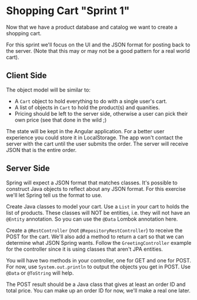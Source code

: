 # Shopping Cart "Sprint 1"

Now that we have a product database and catalog we want to create a shopping cart.

For this sprint we'll focus on the UI and the JSON format for posting back to the server. (Note that this may or may not be a good pattern for a real world cart).

## Client Side

The object model will be similar to:

* A `Cart` object to hold everything to do with a single user's cart.
* A list of objects in `Cart` to hold the product(s) and quanities.
* Pricing should be left to the server side, otherwise a user can pick their own price (see that done in the wild ;)

The state will be kept in the Angular application. For a better user experience you could store it in LocalStorage. The app won't contact the server with the cart until the user submits the order. The server will receive JSON that is the entire order.

## Server Side

Spring will expect a JSON format that matches classes. It's possible to construct Java objects to reflect about any JSON format. For this exercise we'll let Spring tell us the format to use.

Create Java classes to model your cart. Use a `List` in your cart to holds the list of products. These classes will NOT be entities, i.e. they will not have an `@Entity` annotation. So you can use the `@Data` Lombok annotation here.

Create a `@RestController` (not `@RepositoryRestController`) to receive the POST for the cart. We'll also add a method to return a cart so that we can determine what JSON Spring wants. Follow the `GreetingController` example for the controller since it is using classes that aren't JPA entities.

You will have two methods in your controller, one for GET and one for POST. For now, use `System.out.println` to output the objects you get in POST. Use `@Data` or `@ToString` will help.

The POST result should be a Java class that gives at least an order ID and total price. You can make up an order ID for now, we'll make a real one later.
